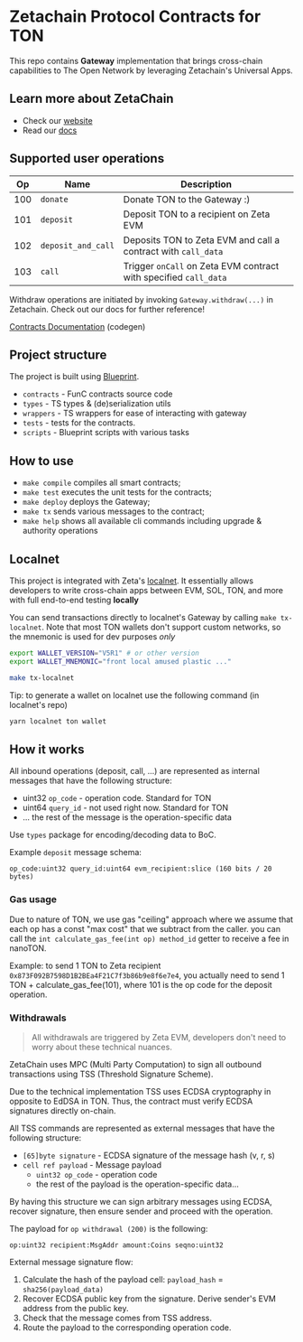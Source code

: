 # Zetachain Protocol Contracts for TON

This repo contains **Gateway** implementation that brings cross-chain capabilities to The Open Network by leveraging Zetachain's Universal Apps. 

## Learn more about ZetaChain

* Check our [website](https://www.zetachain.com/)
* Read our [docs](https://docs.zetachain.com/)

## Supported user operations

| Op      | Name               | Description                                                        |
|---------|--------------------|--------------------------------------------------------------------|
| 100     | `donate`           | Donate TON to the Gateway :)                                       |
| 101     | `deposit`          | Deposit TON to a recipient on Zeta EVM                             |
| 102     | `deposit_and_call` | Deposits TON to Zeta EVM and call a contract with `call_data`      |
| 103     | `call`             | Trigger `onCall` on Zeta EVM contract with specified `call_data`   |


Withdraw operations are initiated by invoking `Gateway.withdraw(...)` in Zetachain.
Check out our docs for further reference!

[Contracts Documentation](./docs/gateway.md) (codegen)

## Project structure

The project is built using [Blueprint](https://github.com/ton-org/blueprint).

- `contracts` - FunC contracts source code
- `types` - TS types & (de)serialization utils
- `wrappers` - TS wrappers for ease of interacting with gateway
- `tests` - tests for the contracts.
- `scripts` - Blueprint scripts with various tasks

## How to use

- `make compile` compiles all smart contracts;
- `make test` executes the unit tests for the contracts;
- `make deploy` deploys the Gateway;
- `make tx` sends various messages to the contract;
- `make help` shows all available cli commands including upgrade & authority operations

## Localnet

This project is integrated with Zeta's [localnet](https://github.com/zeta-chain/localnet). It essentially allows developers to write cross-chain apps between EVM, SOL, TON, and more with full end-to-end testing **locally**

You can send transactions directly to localnet's Gateway by calling `make tx-localnet`. Note that most TON wallets don't support custom networks, so the mnemonic is used for dev purposes *only*

```sh
export WALLET_VERSION="V5R1" # or other version
export WALLET_MNEMONIC="front local amused plastic ..."

make tx-localnet
```

Tip: to generate a wallet on localnet use the following command (in localnet's repo)

```sh
yarn localnet ton wallet
```

## How it works

All inbound operations (deposit, call, ...) are represented as internal messages that have the following structure:

- uint32 `op_code` - operation code. Standard for TON
- uint64 `query_id` - not used right now. Standard for TON
- ... the rest of the message is the operation-specific data

Use `types` package for encoding/decoding data to BoC.

Example `deposit` message schema:

```
op_code:uint32 query_id:uint64 evm_recipient:slice (160 bits / 20 bytes)
```

### Gas usage

Due to nature of TON, we use gas "ceiling" approach where we assume that each op has a const "max cost" that we subtract from the caller. you can call the `int calculate_gas_fee(int op) method_id` getter to receive a fee in nanoTON. 

Example: to send 1 TON to Zeta recipient `0x873F092B7598D1B2BEa4F21C7f3b86b9e8f6e7e4`, you actually need to send 1 TON + calculate_gas_fee(101), where 101 is the op code for the deposit operation.


### Withdrawals

> All withdrawals are triggered by Zeta EVM, developers don't need to worry about these technical nuances.

ZetaChain uses MPC (Multi Party Computation) to sign all outbound transactions using TSS (Threshold Signature Scheme).

Due to the technical implementation TSS uses ECDSA cryptography in opposite to EdDSA in TON.
Thus, the contract must verify ECDSA signatures directly on-chain.

All TSS commands are represented as external messages that have the following structure:

- `[65]byte signature` - ECDSA signature of the message hash (v, r, s)
- `cell ref payload` - Message payload
    - `uint32 op_code` - operation code
    - the rest of the payload is the operation-specific data...

By having this structure we can sign arbitrary messages using ECDSA, recover signature,
then ensure sender and proceed with the operation.

The payload for `op withdrawal (200)` is the following:

```
op:uint32 recipient:MsgAddr amount:Coins seqno:uint32
```

External message signature flow:

1. Calculate the hash of the payload cell: `payload_hash` = `sha256(payload_data)`
2. Recover ECDSA public key from the signature. Derive sender's EVM address from the public key.
3. Check that the message comes from TSS address.
4. Route the payload to the corresponding operation code.
